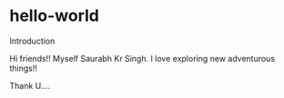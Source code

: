 # hello-world
Introduction

Hi friends!!
Myself Saurabh Kr Singh.
I love exploring new adventurous things!!

Thank U....
